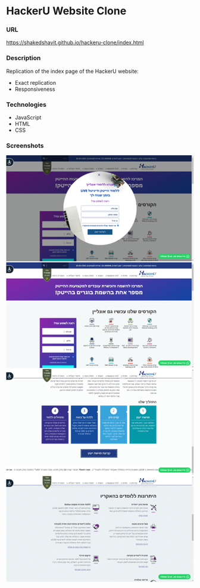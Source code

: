 # HackerU Website Clone

### URL

https://shakedshavit.github.io/hackeru-clone/index.html

### Description

Replication of the index page of the HackerU website:

-   Exact replication
-   Responsiveness

### Technologies

-   JavaScript
-   HTML
-   CSS

### Screenshots

![main page](</screenshots/Screenshot (76).png>)
![main page](</screenshots/Screenshot (77).png>)
![main page](</screenshots/Screenshot (78).png>)
![main page](</screenshots/Screenshot (79).png>)
